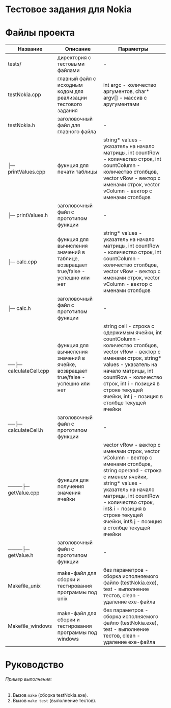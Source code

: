 # Тестовое задания для Nokia

# Файлы проекта
Название | Описание | Параметры
| --- | --- | --- |
| tests/ | директория с тестовыми файлами | - |
| testNokia.cpp | главный файл с исходным кодом для реализации тестового задания | int argc - количество аргументов, char* argv[] - массив с аругументами |
| testNokia.h |заголовочный файл для главного файла | - | 
| ├─ printValues.cpp | фукнция для печати таблицы | string* values - указатель на начало матрицы, int countRow - количество строк, int countColumn - количество столбцов, vector<string> vRow - вектор с именами строк, vector<string> vColumn - вектор с именами столбцов |
| ├─ printValues.h | заголовочный файл с прототипом функции | - |
| ├─ calc.cpp | функция для вычисления значений в таблице, возвращает true/false - успешно или нет | string* values - указатель на начало матрицы, int countRow - количество строк, int countColumn - количество столбцов, vector<string> vRow - вектор с именами строк, vector<string> vColumn - вектор с именами столбцов |
| ├─ calc.h | заголовочный файл с прототипом функции | - |
| ──├─ calculateCell.cpp | функция для вычисления значений в ячейке, возвращает true/false - успешно или нет | string cell - строка с одержимым ячейки, int countColumn - количество столбцов, vector<string> vRow - вектор с именами строк, string* values - указатель на начало матрицы, int countRow - количество строк, int i - позиция в строке текущей ячейки, int j - позиция в столбце текущей ячейки |
| ──├─ calculateCell.h | заголовочный файл с прототипом функции | - |
| ────├─ getValue.cpp | функция для получения значения ячейки | vector<string> vRow - вектор с именами строк, vector<string> vColumn - вектор с именами столбцов, string operand - строка с именем ячейки, string* values - указатель на начало матрицы, int countRow - количество строк, int& i - позиция в строке текущей ячейки, int& j - позиция в столбце текущей ячейки |
| ────├─ getValue.h | заголовочный файл с прототипом функции | - |
| Makefile_unix | make-файл для сборки и тестирования программы под unix | без параметров - сборка исполняемого файло (testNokia.exe), test - выполнение тестов, clean - удаление exe-файла |
| Makefile_windows | make-файл для сборки и тестирования программы под windows | без параметров - сборка исполняемого файло (testNokia.exe), test - выполнение тестов, clean - удаление exe-файла |

# Руководство
###### Пример выполнения:
1. Вызов `make` (сборка testNokia.exe).
2. Вызов `make test` (выполнение тестов).
